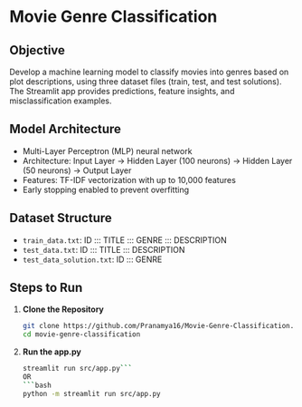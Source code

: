 # Movie Genre Classification

## Objective
Develop a machine learning model to classify movies into genres based on plot descriptions, using three dataset files (train, test, and test solutions). The Streamlit app provides predictions, feature insights, and misclassification examples.

## Model Architecture
- Multi-Layer Perceptron (MLP) neural network
- Architecture: Input Layer → Hidden Layer (100 neurons) → Hidden Layer (50 neurons) → Output Layer
- Features: TF-IDF vectorization with up to 10,000 features
- Early stopping enabled to prevent overfitting

## Dataset Structure
- `train_data.txt`: ID ::: TITLE ::: GENRE ::: DESCRIPTION
- `test_data.txt`: ID ::: TITLE ::: DESCRIPTION
- `test_data_solution.txt`: ID ::: GENRE

## Steps to Run
1. **Clone the Repository**
   ```bash
   git clone https://github.com/Pranamya16/Movie-Genre-Classification.git
   cd movie-genre-classification
2. **Run the app.py**
   ```bash
   streamlit run src/app.py```
   OR
   ```bash
   python -m streamlit run src/app.py
   

